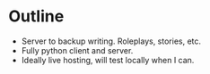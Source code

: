 # Outline

* Server to backup writing.  Roleplays, stories, etc.
* Fully python client and server.
* Ideally live hosting, will test locally when I can.